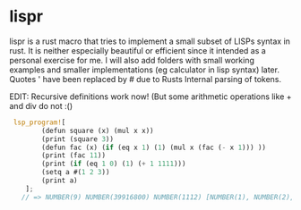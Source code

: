# lispr

lispr is a rust macro that tries to implement a small subset of LISPs syntax in rust. It is neither especially beautiful or efficient since it intended as a personal exercise for me. I will also add folders with small working examples and smaller implementations (eg calculator in lisp syntax) later. 
Quotes ' have been replaced by # due to Rusts Internal parsing of tokens.

EDIT: Recursive definitions work now! (But some arithmetic operations like + and div do not :()

```rust
 lsp_program![
        (defun square (x) (mul x x))
        (print (square 3))
        (defun fac (x) (if (eq x 1) (1) (mul x (fac (- x 1))) ))
        (print (fac 11))
        (print (if (eq 1 0) (1) (+ 1 1111)))
        (setq a #(1 2 3))
        (print a)
    ];
   // => NUMBER(9) NUMBER(39916800) NUMBER(1112) [NUMBER(1), NUMBER(2), NUMBER(3)]

```



